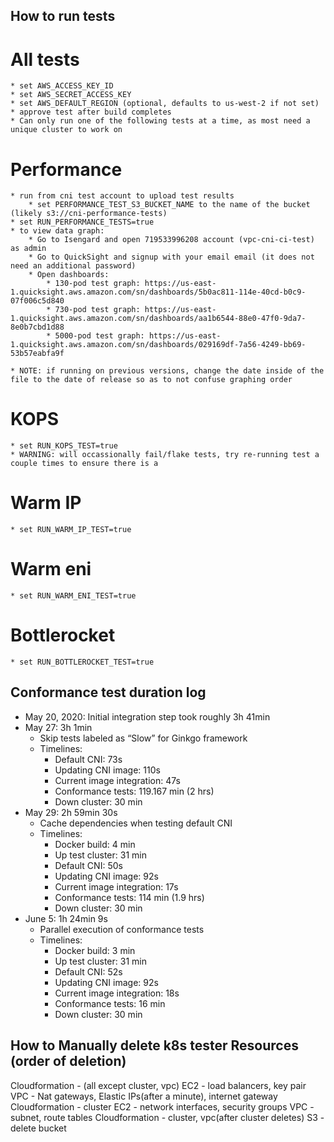 ## How to run tests
# All tests
    * set AWS_ACCESS_KEY_ID
    * set AWS_SECRET_ACCESS_KEY
    * set AWS_DEFAULT_REGION (optional, defaults to us-west-2 if not set)
    * approve test after build completes
    * Can only run one of the following tests at a time, as most need a unique cluster to work on

# Performance
    * run from cni test account to upload test results
        * set PERFORMANCE_TEST_S3_BUCKET_NAME to the name of the bucket (likely s3://cni-performance-tests)
    * set RUN_PERFORMANCE_TESTS=true
    * to view data graph:
        * Go to Isengard and open 719533996208 account (vpc-cni-ci-test) as admin
        * Go to QuickSight and signup with your email email (it does not need an additional password)
        * Open dashboards:
            * 130-pod test graph: https://us-east-1.quicksight.aws.amazon.com/sn/dashboards/5b0ac811-114e-40cd-b0c9-07f006c5d840
            * 730-pod test graph: https://us-east-1.quicksight.aws.amazon.com/sn/dashboards/aa1b6544-88e0-47f0-9da7-8e0b7cbd1d88
            * 5000-pod test graph: https://us-east-1.quicksight.aws.amazon.com/sn/dashboards/029169df-7a56-4249-bb69-53b57eabfa9f

    * NOTE: if running on previous versions, change the date inside of the file to the date of release so as to not confuse graphing order

# KOPS
    * set RUN_KOPS_TEST=true
    * WARNING: will occassionally fail/flake tests, try re-running test a couple times to ensure there is a 
    
# Warm IP
    * set RUN_WARM_IP_TEST=true

# Warm eni
    * set RUN_WARM_ENI_TEST=true

# Bottlerocket
    * set RUN_BOTTLEROCKET_TEST=true



## Conformance test duration log 

* May 20, 2020: Initial integration step took roughly 3h 41min
* May 27: 3h 1min
    * Skip tests labeled as “Slow” for Ginkgo framework
    * Timelines:
        * Default CNI: 73s
        * Updating CNI image: 110s
        * Current image integration: 47s
        * Conformance tests: 119.167 min (2 hrs)
        * Down cluster: 30 min
* May 29: 2h 59min 30s
    * Cache dependencies when testing default CNI
    * Timelines:
        * Docker build: 4 min
        * Up test cluster: 31 min
        * Default CNI: 50s
        * Updating CNI image: 92s
        * Current image integration: 17s
        * Conformance tests: 114 min (1.9 hrs)
        * Down cluster: 30 min
* June 5: 1h 24min 9s
    * Parallel execution of conformance tests
    * Timelines:
        * Docker build: 3 min
        * Up test cluster: 31 min
        * Default CNI: 52s
        * Updating CNI image: 92s
        * Current image integration: 18s
        * Conformance tests: 16 min
        * Down cluster: 30 min



## How to Manually delete k8s tester Resources (order of deletion)

Cloudformation - (all except cluster, vpc)
EC2 - load balancers, key pair
VPC - Nat gateways, Elastic IPs(after a minute), internet gateway
Cloudformation - cluster
EC2 - network interfaces, security groups
VPC - subnet, route tables
Cloudformation - cluster, vpc(after cluster deletes)
S3 - delete bucket